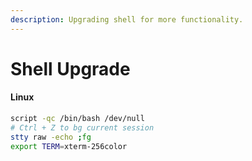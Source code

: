 ```yaml
---
description: Upgrading shell for more functionality.
---
```


# Shell Upgrade

#### Linux

```bash
script -qc /bin/bash /dev/null
# Ctrl + Z to bg current session
stty raw -echo ;fg
export TERM=xterm-256color
```

